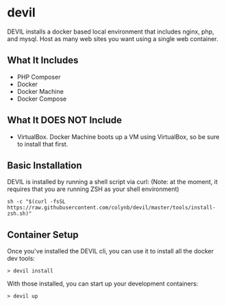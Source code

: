 # devil
DEVIL installs a docker based local environment that includes nginx, php, and mysql. Host as many web sites you want using a single web container.

## What It Includes

 * PHP Composer
 * Docker
 * Docker Machine
 * Docker Compose

## What It DOES NOT Include

 * VirtualBox. Docker Machine boots up a VM using VirtualBox, so be sure to install that first.

## Basic Installation

DEVIL is installed by running a shell script via curl:
(Note: at the moment, it requires that you are running ZSH as your shell environment)

```
sh -c "$(curl -fsSL https://raw.githubusercontent.com/colynb/devil/master/tools/install-zsh.sh)"
```

## Container Setup

Once you've installed the DEVIL cli, you can use it to install all the docker dev tools:

```
> devil install
```

With those installed, you can start up your development containers:

```
> devil up
```
